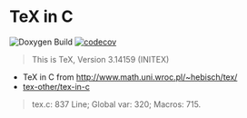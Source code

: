 # TeX in C

![Doxygen Build](https://github.com/TeX-host/tex-in-c/workflows/Doxygen%20Action/badge.svg)
[![codecov](https://codecov.io/gh/TeX-host/tex-in-c/branch/master/graph/badge.svg)](https://codecov.io/gh/TeX-host/tex-in-c)

> This is TeX, Version 3.14159 (INITEX)

- TeX in C from http://www.math.uni.wroc.pl/~hebisch/tex/
- [tex-other/tex-in-c](https://github.com/tex-other/tex-in-c)

> tex.c: 837 Line; Global var: 320; Macros: 715.
